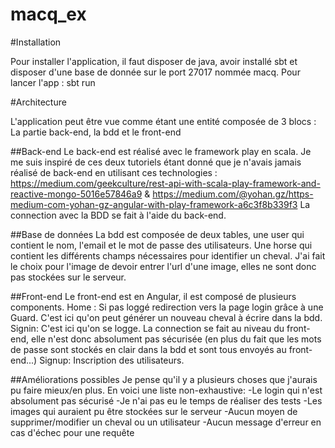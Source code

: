 # macq_ex

#Installation

Pour installer l'application, il faut disposer de java, avoir installé sbt et disposer d'une base de donnée sur le port 27017 nommée macq. 
Pour lancer l'app : sbt run


#Architecture

L'application peut être vue comme étant une entité composée de 3 blocs :
La partie back-end, la bdd et le front-end

##Back-end
Le back-end est réalisé avec le framework play en scala. Je me suis inspiré de ces  deux tutoriels étant donné que je n'avais jamais réalisé de back-end en utilisant ces technologies : https://medium.com/geekculture/rest-api-with-scala-play-framework-and-reactive-mongo-5016e57846a9 & https://medium.com/@yohan.gz/https-medium-com-yohan-gz-angular-with-play-framework-a6c3f8b339f3
La connection avec la BDD se fait à l'aide du back-end.

##Base de données
La bdd est composée de deux tables, une user qui contient le nom, l'email et le mot de passe des utilisateurs. Une horse qui contient les différents champs nécessaires pour identifier un cheval. J'ai fait le choix pour l'image de devoir entrer l'url d'une image, elles ne sont donc pas stockées sur le serveur.

##Front-end
Le front-end est en Angular, il est composé de plusieurs components.
Home : Si pas loggé redirection vers la page login grâce à une Guard. C'est ici qu'on peut générer un nouveau cheval à écrire dans la bdd.
Signin: C'est ici qu'on se logge. La connection se fait au niveau du front-end, elle n'est donc absolument pas sécurisée (en plus du fait que les mots de passe sont stockés en clair dans la bdd et sont tous envoyés au front-end...)
Signup: Inscription des utilisateurs.

##Améliorations possibles
Je pense qu'il y a plusieurs choses que j'aurais pu faire mieux/en plus. En voici une liste non-exhaustive:
-Le login qui n'est absolument pas sécurisé
-Je n'ai pas eu le temps de réaliser des tests
-Les images qui auraient pu être stockées sur le serveur
-Aucun moyen de supprimer/modifier un cheval ou un utilisateur
-Aucun message d'erreur en cas d'échec pour une requête

